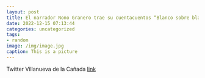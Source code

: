 ```yaml
---
layout: post
title: El narrador Nono Granero trae su cuentacuentos “Blanco sobre blanco” a  VillanuevaDeLaCañada. Os dejamos las fechas, horarios y...
date: 2022-12-15 07:13:44
categories: uncategorized
tags:
- random
image: /img/image.jpg
caption: This is a picture
---
```

Twitter Villanueva de la Cañada [link](https://twitter.com/AytoVDLCanada/status/1602999697177714692)
